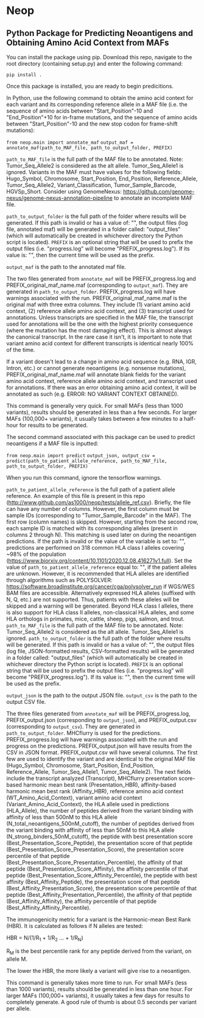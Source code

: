 # Neop
## Python Package for Predicting Neoantigens and Obtaining Amino Acid Context from MAFs

You can install the package using pip. Download this repo, navigate to the root directory (containing setup.py) and enter the following command:

`pip install .`

Once this package is installed, you are ready to begin predicitions.

In Python, use the following command to obtain the amino acid context for each variant and its corresponding reference allele in a MAF file (i.e. the sequence of amino acids between "Start_Position"-10 and "End_Position"+10 for in-frame mutations, and the sequence of amino acids between "Start_Position"-10 and the new stop codon for frame-shift mutations):

`from neop.main import annotate_maf`
`output_maf = annotate_maf(path_to_MAF_file, path_to_output_folder, PREFIX)`

`path_to_MAF_file` is the full path of the MAF file to be annotated. Note: Tumor_Seq_Allele2 is considered as the alt allele. Tumor_Seq_Allele1 is ignored. Variants in the MAF must have values for the following fields: Hugo_Symbol, Chromosome, Start_Position, End_Position, Reference_Allele, Tumor_Seq_Allele2, Variant_Classification, Tumor_Sample_Barcode, HGVSp_Short. Consider using GenomeNexus: https://github.com/genome-nexus/genome-nexus-annotation-pipeline to annotate an incomplete MAF file.

`path_to_output_folder` is the full path of the folder where results will be generated. If this path is invalid or has a value of: "", the output files (log file, annotated maf) will be generated in a folder called: "output_files" (which will automatically be created in whichever directory the Python script is located).
`PREFIX` is an optional string that will be used to prefix the output files (i.e. "progress.log" will become "PREFIX_progress.log"). If its value is: "", then the current time will be used as the prefix.

`output_maf` is the path to the annotated maf file.

The two files generated from `annotate_maf` will be PREFIX_progress.log and PREFIX_original_maf_name.maf (corresponding to `output_maf`). They are generated in `path_to_output_folder`. PREFIX_progress.log will have warnings associated with the run. PREFIX_original_maf_name.maf is the original maf with three extra columns. They include (1) variant amino acid context, (2) reference allele amino acid context, and (3) transcript used for annotations. Unless transcripts are specified in the MAF file, the transcript used for annotations will be the one with the highest priority consequence (where the mutation has the most damaging effect). This is almost always the canonical transcript. In the rare case it isn't, it is important to note that variant amino acid context for different transcripts is identical nearly 100% of the time.

If a variant doesn't lead to a change in amino acid sequence (e.g. RNA, IGR, Intron, etc.) or cannot generate neoantigens (e.g. nonsense mutations), PREFIX_original_maf_name.maf will annotate blank fields for the variant amino acid context, reference allele amino acid context, and transcript used for annotations. If there was an error obtaining amino acid context, it will be annotated as such (e.g. ERROR: NO VARIANT CONTEXT OBTAINED).

This command is generally very quick. For small MAFs (less than 1000 variants), results should be generated in less than a few seconds. For larger MAFs (100,000+ variants), it usually takes between a few minutes to a half-hour for results to be generated.

The second command associated with this package can be used to predict neoantigens if a MAF file is inputted:

`from neop.main import predict`
`output_json, output_csv = predict(path_to_patient_allele_reference, path_to_MAF_file, path_to_output_folder, PREFIX)`

When you run this command, ignore the tensorflow warnings.

`path_to_patient_allele_reference` is the full path of a patient allele reference. An example of this file is present in this repo (http://www.github.com/as1000/neop/tests/allele_ref.csv). Briefly, the file can have any number of columns. However, the first column must be sample IDs (corresponding to "Tumor_Sample_Barcode" in the MAF). The first row (column names) is skipped. However, starting from the second row, each sample ID is matched with its corresponding alleles (present in columns 2 through N). This matching is used later on during the neoantigen predictions. If the path is invalid or the value of the variable is set to: "", predictions are performed on 318 common HLA class I alleles covering ~98% of the population (https://www.biorxiv.org/content/10.1101/2020.12.08.416271v1.full). Set the value of `path_to_patient_allele_reference` equal to: "", if the patient alleles are unknown. However, it is recommended that HLA alleles are identified through algorithms such as POLYSOLVER: https://software.broadinstitute.org/cancer/cga/polysolver_run if WGS/WES BAM files are accessible. Alternatively expressed HLA alleles (suffixed with N, Q, etc.) are not supported. Thus, patients with these alleles will be skipped and a warning will be generated. Beyond HLA class I alleles, there is also support for HLA class II alleles, non-classical HLA alleles, and some HLA orthologs in primates, mice, cattle, sheep, pigs, salmon, and trout.
`path_to_MAF_file` is the full path of the MAF file to be annotated. Note: Tumor_Seq_Allele2 is considered as the alt allele. Tumor_Seq_Allele1 is ignored.
`path_to_output_folder` is the full path of the folder where results will be generated. If this path is invalid or has a value of: "", the output files (log file, JSON-formatted results, CSV-formatted results) will be generated in a folder called: "output_files" (which will automatically be created in whichever directory the Python script is located).
`PREFIX` is an optional string that will be used to prefix the output files (i.e. "progress.log" will become "PREFIX_progress.log"). If its value is: "", then the current time will be used as the prefix.

`output_json` is the path to the output JSON file.
`output_csv` is the path to the output CSV file.

The three files generated from `annotate_maf` will be PREFIX_progress.log, PREFIX_output.json (corresponding to `output_json`), and PREFIX_output.csv (corresponding to `output_csv`). They are generated in `path_to_output_folder`. MHCflurry is used for the predictions. PREFIX_progress.log will have warnings associated with the run and progress on the predictions. PREFIX_output.json will have results from the CSV in JSON format. PREFIX_output.csv will have several columns. The first few are used to identify the variant and are identical to the original MAF file (Hugo_Symbol, Chromosome, Start_Position, End_Position, Reference_Allele, Tumor_Seq_Allele1, Tumor_Seq_Allele2). The next fields include the transcript analyzed (Transcript), MHCflurry presentation score-based harmonic mean best rank (Presentation_HBR), affinity-based harmonic mean best rank (Affinity_HBR), reference amino acid context (WT_Amino_Acid_Context), variant amino acid context (Variant_Amino_Acid_Context), the HLA allele used in predictions (HLA_Allele), the number of peptides derived from the variant binding with affinity of less than 500nM to this HLA allele (N_total_neoantigens_500nM_cutoff), the number of peptides derived from the variant binding with affinity of less than 50nM to this HLA allele (N_strong_binders_50nM_cutoff), the peptide with best presentation score (Best_Presentation_Score_Peptide), the presentation score of that peptide (Best_Presentation_Score_Presentation_Score), the presentation score percentile of that peptide (Best_Presentation_Score_Presentation_Percentile), the affinity of that peptide (Best_Presentation_Score_Affinity), the affinity percentile of that peptide (Best_Presentation_Score_Affinity_Percentile), the peptide with best affinity (Best_Affinity_Peptide), the presentation score of that peptide (Best_Affinity_Presentation_Score), the presentation score percentile of that peptide (Best_Affinity_Presentation_Percentile), the affinity of that peptide (Best_Affinity_Affinity), the affinity percentile of that peptide (Best_Affinity_Affinity_Percentile).

The immunogenicity metric for a variant is the Harmonic-mean Best Rank (HBR). It is calculated as follows if N alleles are tested:

HBR = N/(1/R<sub>1</sub> + 1/R<sub>2</sub> ... + 1/R<sub>N</sub>)

R<sub>M</sub> is the best percentile rank for any peptide derived from the variant, on allele M.

The lower the HBR, the more likely a variant will give rise to a neoantigen.

This command is generally takes more time to run. For small MAFs (less than 1000 variants), results should be generated in less than one hour. For larger MAFs (100,000+ variants), it usually takes a few days for results to completely generate. A good rule of thumb is about 0.5 seconds per variant per allele.
